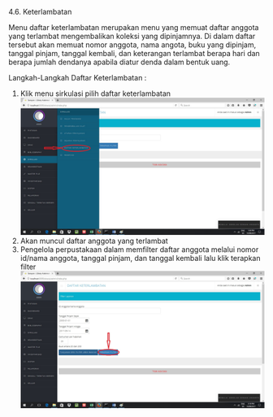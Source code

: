 4.6. Keterlambatan

Menu daftar keterlambatan merupakan menu yang memuat daftar anggota yang terlambat mengembalikan koleksi yang dipinjamnya. Di dalam daftar tersebut akan memuat nomor anggota, nama angota, buku yang dipinjam, tanggal pinjam, tanggal kembali, dan keterangan terlambat berapa hari dan berapa jumlah dendanya apabila diatur denda dalam bentuk uang.

Langkah-Langkah Daftar Keterlambatan :

1. Klik menu sirkulasi pilih daftar keterlambatan![](/assets/telat.jpg)
2. Akan muncul daftar anggota yang terlambat
3. Pengelola perpustakaan dalam memfilter daftar anggota melalui nomor id/nama anggota, tanggal pinjam, dan tanggal kembali lalu klik terapkan filter![](/assets/filter.jpg)



